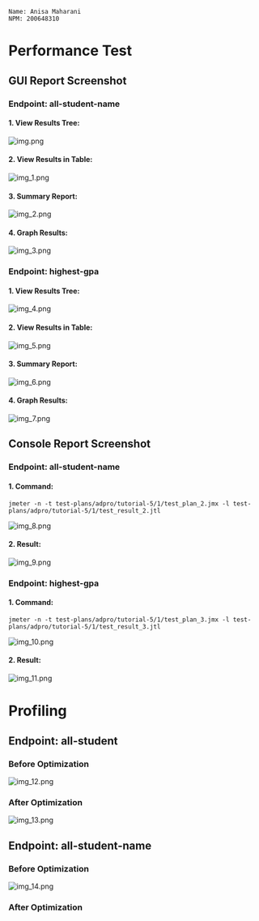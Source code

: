 ```
Name: Anisa Maharani
NPM: 200648310
```
# Performance Test
## GUI Report Screenshot
### Endpoint: all-student-name
#### 1. View Results Tree:
![img.png](img.png)

#### 2. View Results in Table:
![img_1.png](img_1.png)


#### 3. Summary Report:
![img_2.png](img_2.png)

#### 4. Graph Results:
![img_3.png](img_3.png)

### Endpoint: highest-gpa
#### 1. View Results Tree:
![img_4.png](img_4.png)

#### 2. View Results in Table:
![img_5.png](img_5.png)

#### 3. Summary Report:
![img_6.png](img_6.png)

#### 4. Graph Results:
![img_7.png](img_7.png)

## Console Report Screenshot
### Endpoint: all-student-name
#### 1. Command:
```
jmeter -n -t test-plans/adpro/tutorial-5/1/test_plan_2.jmx -l test-plans/adpro/tutorial-5/1/test_result_2.jtl
```
![img_8.png](img_8.png)

#### 2. Result:
![img_9.png](img_9.png)

### Endpoint: highest-gpa
#### 1. Command:
```
jmeter -n -t test-plans/adpro/tutorial-5/1/test_plan_3.jmx -l test-plans/adpro/tutorial-5/1/test_result_3.jtl
```
![img_10.png](img_10.png)

#### 2. Result:
![img_11.png](img_11.png)

# Profiling
## Endpoint: all-student
### Before Optimization
![img_12.png](img_12.png)

### After Optimization
![img_13.png](img_13.png)
## Endpoint: all-student-name
### Before Optimization
![img_14.png](img_14.png)

### After Optimization

